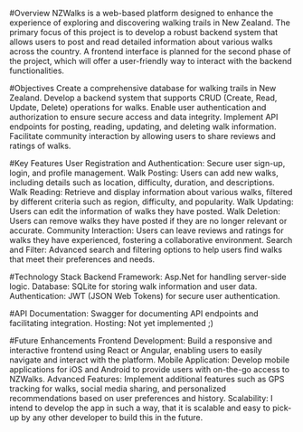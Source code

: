 #Overview
NZWalks is a web-based platform designed to enhance the experience of exploring and discovering walking trails in New Zealand. The primary focus of this project is to develop a robust backend system that allows users to post and read detailed information about various walks across the country. A frontend interface is planned for the second phase of the project, which will offer a user-friendly way to interact with the backend functionalities.

#Objectives
Create a comprehensive database for walking trails in New Zealand.
Develop a backend system that supports CRUD (Create, Read, Update, Delete) operations for walks.
Enable user authentication and authorization to ensure secure access and data integrity.
Implement API endpoints for posting, reading, updating, and deleting walk information.
Facilitate community interaction by allowing users to share reviews and ratings of walks.

#Key Features
User Registration and Authentication: Secure user sign-up, login, and profile management.
Walk Posting: Users can add new walks, including details such as location, difficulty, duration, and descriptions.
Walk Reading: Retrieve and display information about various walks, filtered by different criteria such as region, difficulty, and popularity.
Walk Updating: Users can edit the information of walks they have posted.
Walk Deletion: Users can remove walks they have posted if they are no longer relevant or accurate.
Community Interaction: Users can leave reviews and ratings for walks they have experienced, fostering a collaborative environment.
Search and Filter: Advanced search and filtering options to help users find walks that meet their preferences and needs.

#Technology Stack
Backend Framework: Asp.Net for handling server-side logic.
Database: SQLite for storing walk information and user data.
Authentication: JWT (JSON Web Tokens) for secure user authentication.

#API Documentation: Swagger for documenting API endpoints and facilitating integration.
Hosting: Not yet implemented ;)

#Future Enhancements
Frontend Development: Build a responsive and interactive frontend using React or Angular, enabling users to easily navigate and interact with the platform.
Mobile Application: Develop mobile applications for iOS and Android to provide users with on-the-go access to NZWalks.
Advanced Features: Implement additional features such as GPS tracking for walks, social media sharing, and personalized recommendations based on user preferences and history.
Scalability: I intend to develop the app in such a way, that it is scalable and easy to pick-up by any other developer to build this in the future.
